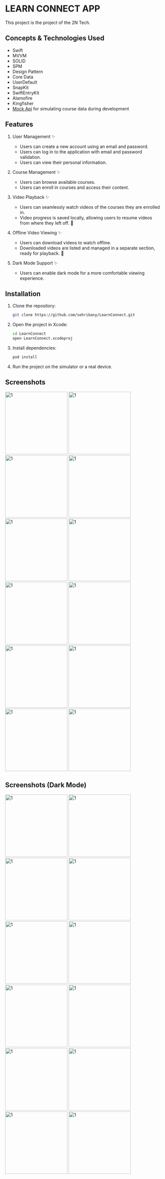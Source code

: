 # LEARN CONNECT APP

This project is the project of the 2N Tech.

## Concepts & Technologies Used
- Swift
- MVVM
- SOLID
- SPM
- Design Pattern
- Core Data
- UserDefault
- SnapKit
- SwiftEntryKit
- Alamofire
- Kingfisher
- [Mock Api](https://67407761d0b59228b7f02ba5.mockapi.io/course) for simulating course data during development

## Features
1. User Management ✨
   - Users can create a new account using an email and password.
   - Users can log in to the application with email and password validation.
   - Users can view their personal information.
     
2. Course Management ✨
   - Users can browse available courses.
   - Users can enroll in courses and access their content.
     
3. Video Playback ✨
   - Users can seamlessly watch videos of the courses they are enrolled in.
   - Video progress is saved locally, allowing users to resume videos from where they left off. 🚀

4. Offline Video Viewing ✨
   - Users can download videos to watch offline.
   - Downloaded videos are listed and managed in a separate section, ready for playback. 🚀
   
5. Dark Mode Support ✨
   - Users can enable dark mode for a more comfortable viewing experience.

## Installation
1. Clone the repository:
   ```bash
   git clone https://github.com/sehribany/LearnConnect.git
2. Open the project in Xcode:
   ```bash
   cd LearnConnect
   open LearnConnect.xcodeproj
3. Install dependencies:
   ```bash
   pod install
4. Run the project on the simulator or a real device.

## Screenshots
<img width="200" alt="1" src="https://github.com/user-attachments/assets/2e68c73b-d23f-4aae-9418-5df6ac12e7fb">
<img width="200" alt="1" src="https://github.com/user-attachments/assets/c6dee771-471e-487e-b326-2ebc98b6ce22"> 
<img width="200" alt="1" src="https://github.com/user-attachments/assets/0c93fc12-e791-4825-866e-42fbb6d85739">

<img width="200" alt="1" src="https://github.com/user-attachments/assets/15145083-1c1a-4b8c-8c8b-0164bde8e3e3">
<img width="200" alt="1" src="https://github.com/user-attachments/assets/fdf712f3-3f47-4c95-863d-3cb19ea0bb34">
<img width="200" alt="1" src="https://github.com/user-attachments/assets/4d446c57-dc8f-43ef-84f8-f69b12dcd3dd">

<img width="200" alt="1" src="https://github.com/user-attachments/assets/252eb0e7-d77f-4c1f-bdbd-cd5c2ec9af80">
<img width="200" alt="1" src="https://github.com/user-attachments/assets/c30598f1-3528-463c-93c4-a72ab2a018d3">

<img width="200" alt="1" src="https://github.com/user-attachments/assets/5b0f9d27-17d7-41ff-89ae-44c9f1d2a905">
<img width="200" alt="1" src="https://github.com/user-attachments/assets/cf674b5c-d029-4226-9183-aaa70a7d1092">
<img width="200" alt="1" src="https://github.com/user-attachments/assets/226f27e8-8523-4e0f-87ad-2ed2f6b10abc">
<img width="200" alt="1" src="https://github.com/user-attachments/assets/516b363c-0aac-4e48-8950-aebee2e2336f">

## Screenshots (Dark Mode)
<img width="200" alt="1" src="https://github.com/user-attachments/assets/70fa7d6a-1cb5-4dc1-b535-74feb5f8b0bf">
<img width="200" alt="1" src="https://github.com/user-attachments/assets/28116df2-b0a5-429c-b1a0-26cc32079644">
<img width="200" alt="1" src="https://github.com/user-attachments/assets/ff31080a-9774-4b58-9e10-2543d772c5f4">

<img width="200" alt="1" src="https://github.com/user-attachments/assets/7f8e65c6-f000-4b4b-83bc-ae620033a3bd">
<img width="200" alt="1" src="https://github.com/user-attachments/assets/a5fb9380-c1be-4bf2-ac60-5a24ee56e701">
<img width="200" alt="1" src="https://github.com/user-attachments/assets/98d1e90a-684a-4be7-b2a1-3820ccadadbe">

<img width="200" alt="1" src="https://github.com/user-attachments/assets/9caa0800-9d97-4541-ae65-70d6693e0cce">
<img width="200" alt="1" src="https://github.com/user-attachments/assets/79f0bfde-583b-4234-82d3-9a97643351d2">

<img width="200" alt="1" src="https://github.com/user-attachments/assets/690f5611-b6a9-4633-b497-7c9feb898727">
<img width="200" alt="1" src="https://github.com/user-attachments/assets/4bcbf76c-754a-4982-a394-1e19711abe65">
<img width="200" alt="1" src="https://github.com/user-attachments/assets/a13a3157-5be6-4a02-a052-d0711bde7c2a">
<img width="200" alt="1" src="https://github.com/user-attachments/assets/09a4ace4-57e3-4a5d-822a-3eb0d0d43e54">

